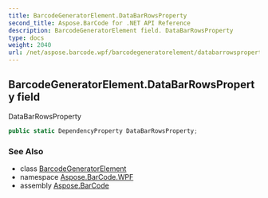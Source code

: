 ```yaml
---
title: BarcodeGeneratorElement.DataBarRowsProperty
second_title: Aspose.BarCode for .NET API Reference
description: BarcodeGeneratorElement field. DataBarRowsProperty
type: docs
weight: 2040
url: /net/aspose.barcode.wpf/barcodegeneratorelement/databarrowsproperty/
---
```

## BarcodeGeneratorElement.DataBarRowsProperty field

DataBarRowsProperty

```csharp
public static DependencyProperty DataBarRowsProperty;
```

### See Also

* class [BarcodeGeneratorElement](../)
* namespace [Aspose.BarCode.WPF](../../barcodegeneratorelement/)
* assembly [Aspose.BarCode](../../../)


